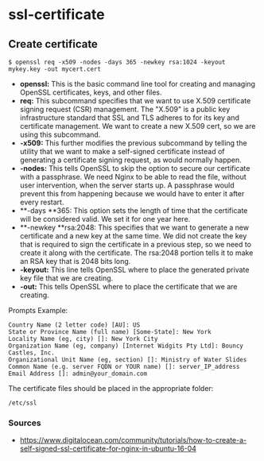 # ssl-certificate

## Create certificate

```
$ openssl req -x509 -nodes -days 365 -newkey rsa:1024 -keyout mykey.key -out mycert.cert
```

- **openssl:** This is the basic command line tool for creating and managing OpenSSL certificates, keys, and other files.
- **req:** This subcommand specifies that we want to use X.509 certificate signing request (CSR) management. The "X.509" is a public key infrastructure standard that SSL and TLS adheres to for its key and certificate management. We want to create a new X.509 cert, so we are using this subcommand.
- **-x509:** This further modifies the previous subcommand by telling the utility that we want to make a self-signed certificate instead of generating a certificate signing request, as would normally happen.
- **-nodes:** This tells OpenSSL to skip the option to secure our certificate with a passphrase. We need Nginx to be able to read the file, without user intervention, when the server starts up. A passphrase would prevent this from happening because we would have to enter it after every restart.
- **-days **365: This option sets the length of time that the certificate will be considered valid. We set it for one year here.
- **-newkey **rsa:2048: This specifies that we want to generate a new certificate and a new key at the same time. We did not create the key that is required to sign the certificate in a previous step, so we need to create it along with the certificate. The rsa:2048 portion tells it to make an RSA key that is 2048 bits long.
- **-keyout:** This line tells OpenSSL where to place the generated private key file that we are creating.
- **-out:** This tells OpenSSL where to place the certificate that we are creating.

Prompts Example:

```shell
Country Name (2 letter code) [AU]: US
State or Province Name (full name) [Some-State]: New York
Locality Name (eg, city) []: New York City
Organization Name (eg, company) [Internet Widgits Pty Ltd]: Bouncy Castles, Inc.
Organizational Unit Name (eg, section) []: Ministry of Water Slides
Common Name (e.g. server FQDN or YOUR name) []: server_IP_address
Email Address []: admin@your_domain.com
```

The certificate files should be placed in the appropriate folder:

```/etc/ssl```

### Sources

- https://www.digitalocean.com/community/tutorials/how-to-create-a-self-signed-ssl-certificate-for-nginx-in-ubuntu-16-04
